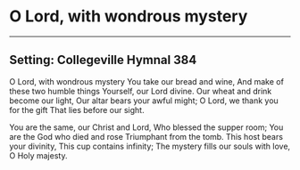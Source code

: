 # O Lord, with wondrous mystery

***

## Setting: Collegeville Hymnal 384

O Lord, with wondrous mystery
You take our bread and wine,
And make of these two humble things
Yourself, our Lord divine.
Our wheat and drink become our light,
Our altar bears your awful might;
O Lord, we thank you for the gift
That lies before our sight.

You are the same, our Christ and Lord,
Who blessed the supper room;
You are the God who died and rose 
Triumphant from the tomb.
This host bears your divinity,
This cup contains infinity;
The mystery fills our souls with love,
O Holy majesty.